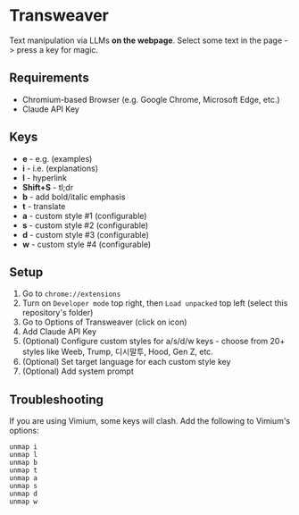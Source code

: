 # Transweaver

Text manipulation via LLMs **on the webpage**. Select some text in the page -> press a key for magic.

## Requirements

- Chromium-based Browser (e.g. Google Chrome, Microsoft Edge, etc.)
- Claude API Key

## Keys

- **e** - e.g. (examples)
- **i** - i.e. (explanations)
- **l** - hyperlink
- **Shift+S** - tl;dr
- **b** - add bold/italic emphasis
- **t** - translate
- **a** - custom style #1 (configurable)
- **s** - custom style #2 (configurable)
- **d** - custom style #3 (configurable)
- **w** - custom style #4 (configurable)

## Setup

1. Go to `chrome://extensions`
2. Turn on `Developer mode` top right, then `Load unpacked` top left (select this repository's folder)
3. Go to Options of Transweaver (click on icon)
4. Add Claude API Key
5. (Optional) Configure custom styles for a/s/d/w keys - choose from 20+ styles like Weeb, Trump, 디시말투, Hood, Gen Z, etc.
6. (Optional) Set target language for each custom style key
7. (Optional) Add system prompt

## Troubleshooting

If you are using Vimium, some keys will clash. Add the following to Vimium's options:

```
unmap i
unmap l
unmap b
unmap t
unmap a
unmap s
unmap d
unmap w
```
